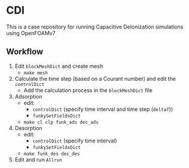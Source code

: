 # CDI

This is a case repository for running Capacitive DeIonization simulations using OpenFOAMv7

## Workflow

1. Edit `blockMeshDict` and create mesh
    - `make mesh`
2. Calculate the time step (based on a Courant number) and edit the
   `controlDict`
    - Add the calculation process in the `blockMeshDict` file
3. Adsorption
    - edit:
        - `controlDict` (specify time interval and time step (`deltaT`))
        - `funkySetFieldsDict`
    - `make cl clp funk_ads dec_ads`
4. Desorption
    - edit:
        - `controlDict` (specify time interval)
        - `funkySetFieldsDict`
    - `make funk_des dec_des`
5. Edit and run `Allrun`

